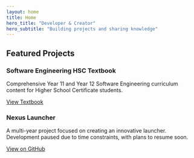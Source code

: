```yaml
---
layout: home
title: Home
hero_title: "Developer & Creator"
hero_subtitle: "Building projects and sharing knowledge"
---
```


<h2 class="section-title">Featured Projects</h2>

<div class="projects-grid">
  <div class="project-card">
    <h3>Software Engineering HSC Textbook</h3>
    <p>Comprehensive Year 11 and Year 12 Software Engineering curriculum content for Higher School Certificate students.</p>
    <a href="https://eatham532.github.io/Software-Engineering-HSC-Textbook/" target="_blank">View Textbook</a>
  </div>

  <div class="project-card">
    <h3>Nexus Launcher</h3>
    <p>A multi-year project focused on creating an innovative launcher. Development paused due to time constraints, with plans to resume soon.</p>
    <a href="https://github.com/Eatham532/NexusLauncher" target="_blank">View on GitHub</a>
  </div>
</div>

